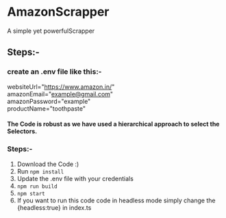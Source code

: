 # AmazonScrapper
A simple yet powerfulScrapper
## Steps:-  
### create an .env file like this:-    
websiteUrl="https://www.amazon.in/"  
amazonEmail="example@gmail.com"  
amazonPassword="example"  
productName="toothpaste"  

#### The Code is robust as we have used a hierarchical approach to select the Selectors.  
### Steps:- 
1) Download the Code :)
2) Run ```npm install```
3) Update the .env file with your credentials
4) ```npm run build ```
5) ```npm start```
6) If you want to run this code code in headless mode simply change the {headless:true} in index.ts
   

